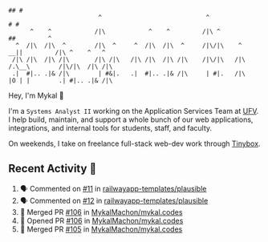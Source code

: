 ```
                                                                                ## #
                         ^                             ^                       # #                      
      ^    ^            /|\            ^    ^         /|\ ^                   ##         ^              
  ^  /|\  /|\  ^        /|\  ^     ^  /|\  /|\  ^     /|\/|\    ^          __||         /|\ ^    ^   ^ 
 /|\ /|\  /|\ /|\       /|\ /|\   /|\ /|\  /|\ /|\    /|\/|\   /|\        /.\__\        /|\/|\  /|\ /|\
 .|  #|.. .|& /|\        | #&|.   .|  #|.. .|& /|\     | #|.   /|\        |O | |        .| #|.. .|& /|\
```
Hey, I'm Mykal 👋

I'm a `Systems Analyst II` working on the Application Services Team at [UFV](https://ufv.ca). 
I help build, maintain, and support a whole bunch of our web applications, integrations, and internal tools for students, staff, and faculty.

On weekends, I take on freelance full-stack web-dev work through [Tinybox](https://tinybox.dev).

## Recent Activity 🚀

<!--START_SECTION:activity-->
1. 🗣 Commented on [#11](https://github.com/railwayapp-templates/plausible/issues/11#issuecomment-2212589651) in [railwayapp-templates/plausible](https://github.com/railwayapp-templates/plausible)
2. 🗣 Commented on [#12](https://github.com/railwayapp-templates/plausible/issues/12#issuecomment-2212070648) in [railwayapp-templates/plausible](https://github.com/railwayapp-templates/plausible)
3. 🎉 Merged PR [#106](https://github.com/MykalMachon/mykal.codes/pull/106) in [MykalMachon/mykal.codes](https://github.com/MykalMachon/mykal.codes)
4. 💪 Opened PR [#106](https://github.com/MykalMachon/mykal.codes/pull/106) in [MykalMachon/mykal.codes](https://github.com/MykalMachon/mykal.codes)
5. 🎉 Merged PR [#105](https://github.com/MykalMachon/mykal.codes/pull/105) in [MykalMachon/mykal.codes](https://github.com/MykalMachon/mykal.codes)
<!--END_SECTION:activity-->
